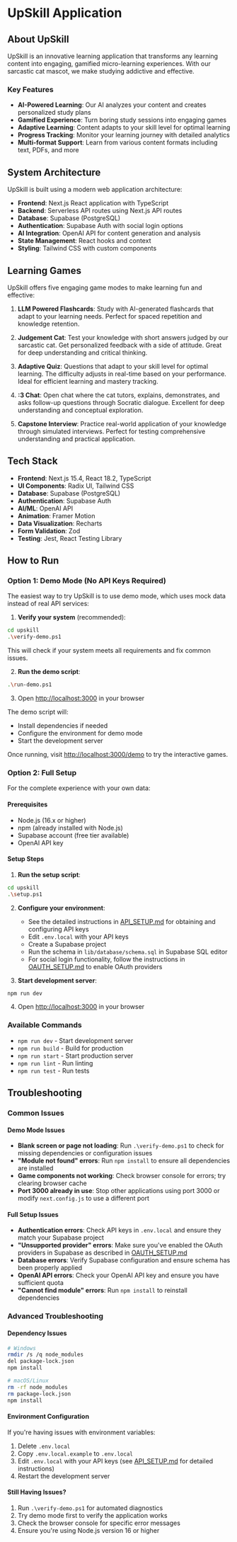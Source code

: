 # UpSkill Application

## About UpSkill

UpSkill is an innovative learning application that transforms any learning content into engaging, gamified micro-learning experiences. With our sarcastic cat mascot, we make studying addictive and effective.

### Key Features
- **AI-Powered Learning**: Our AI analyzes your content and creates personalized study plans
- **Gamified Experience**: Turn boring study sessions into engaging games
- **Adaptive Learning**: Content adapts to your skill level for optimal learning
- **Progress Tracking**: Monitor your learning journey with detailed analytics
- **Multi-format Support**: Learn from various content formats including text, PDFs, and more

## System Architecture

UpSkill is built using a modern web application architecture:

- **Frontend**: Next.js React application with TypeScript
- **Backend**: Serverless API routes using Next.js API routes
- **Database**: Supabase (PostgreSQL)
- **Authentication**: Supabase Auth with social login options
- **AI Integration**: OpenAI API for content generation and analysis
- **State Management**: React hooks and context
- **Styling**: Tailwind CSS with custom components

## Learning Games

UpSkill offers five engaging game modes to make learning fun and effective:

1. **LLM Powered Flashcards**: Study with AI-generated flashcards that adapt to your learning needs. Perfect for spaced repetition and knowledge retention.

2. **Judgement Cat**: Test your knowledge with short answers judged by our sarcastic cat. Get personalized feedback with a side of attitude. Great for deep understanding and critical thinking.

3. **Adaptive Quiz**: Questions that adapt to your skill level for optimal learning. The difficulty adjusts in real-time based on your performance. Ideal for efficient learning and mastery tracking.

4. **:3 Chat**: Open chat where the cat tutors, explains, demonstrates, and asks follow-up questions through Socratic dialogue. Excellent for deep understanding and conceptual exploration.

5. **Capstone Interview**: Practice real-world application of your knowledge through simulated interviews. Perfect for testing comprehensive understanding and practical application.

## Tech Stack

- **Frontend**: Next.js 15.4, React 18.2, TypeScript
- **UI Components**: Radix UI, Tailwind CSS
- **Database**: Supabase (PostgreSQL)
- **Authentication**: Supabase Auth
- **AI/ML**: OpenAI API
- **Animation**: Framer Motion
- **Data Visualization**: Recharts
- **Form Validation**: Zod
- **Testing**: Jest, React Testing Library

## How to Run

### Option 1: Demo Mode (No API Keys Required)

The easiest way to try UpSkill is to use demo mode, which uses mock data instead of real API services:

1. **Verify your system** (recommended):
```bash
cd upskill
.\verify-demo.ps1
```
This will check if your system meets all requirements and fix common issues.

2. **Run the demo script**:
```bash
.\run-demo.ps1
```

3. Open [http://localhost:3000](http://localhost:3000) in your browser

The demo script will:
- Install dependencies if needed
- Configure the environment for demo mode
- Start the development server

Once running, visit [http://localhost:3000/demo](http://localhost:3000/demo) to try the interactive games.

### Option 2: Full Setup

For the complete experience with your own data:

#### Prerequisites
- Node.js (16.x or higher)
- npm (already installed with Node.js)
- Supabase account (free tier available)
- OpenAI API key

#### Setup Steps

1. **Run the setup script**:
```bash
cd upskill
.\setup.ps1
```

2. **Configure your environment**:
   - See the detailed instructions in [API_SETUP.md](../UpSkill/upskill/API_SETUP.md) for obtaining and configuring API keys
   - Edit `.env.local` with your API keys
   - Create a Supabase project
   - Run the schema in `lib/database/schema.sql` in Supabase SQL editor
   - For social login functionality, follow the instructions in [OAUTH_SETUP.md](../UpSkill/upskill/OAUTH_SETUP.md) to enable OAuth providers

3. **Start development server**:
```bash
npm run dev
```

4. Open [http://localhost:3000](http://localhost:3000) in your browser

### Available Commands
- `npm run dev` - Start development server
- `npm run build` - Build for production
- `npm run start` - Start production server
- `npm run lint` - Run linting
- `npm run test` - Run tests

## Troubleshooting

### Common Issues

#### Demo Mode Issues
- **Blank screen or page not loading**: Run `.\verify-demo.ps1` to check for missing dependencies or configuration issues
- **"Module not found" errors**: Run `npm install` to ensure all dependencies are installed
- **Game components not working**: Check browser console for errors; try clearing browser cache
- **Port 3000 already in use**: Stop other applications using port 3000 or modify `next.config.js` to use a different port

#### Full Setup Issues
- **Authentication errors**: Check API keys in `.env.local` and ensure they match your Supabase project
- **"Unsupported provider" errors**: Make sure you've enabled the OAuth providers in Supabase as described in [OAUTH_SETUP.md](../UpSkill/upskill/OAUTH_SETUP.md)
- **Database errors**: Verify Supabase configuration and ensure schema has been properly applied
- **OpenAI API errors**: Check your OpenAI API key and ensure you have sufficient quota
- **"Cannot find module" errors**: Run `npm install` to reinstall dependencies

### Advanced Troubleshooting

#### Dependency Issues
```bash
# Windows
rmdir /s /q node_modules
del package-lock.json
npm install

# macOS/Linux
rm -rf node_modules
rm package-lock.json
npm install
```

#### Environment Configuration
If you're having issues with environment variables:
1. Delete `.env.local`
2. Copy `.env.local.example` to `.env.local`
3. Edit `.env.local` with your API keys (see [API_SETUP.md](../UpSkill/upskill/API_SETUP.md) for detailed instructions)
4. Restart the development server

#### Still Having Issues?
1. Run `.\verify-demo.ps1` for automated diagnostics
2. Try demo mode first to verify the application works
3. Check the browser console for specific error messages
4. Ensure you're using Node.js version 16 or higher
